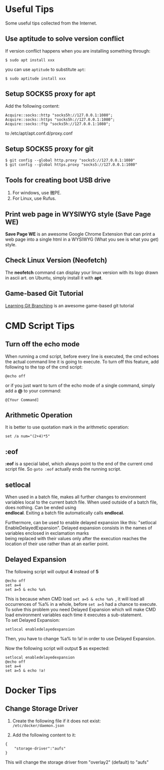 # Useful Tips
Some useful tips collected from the Internet.

## Use aptitude to solve version conflict
If version conflict happens when you are installing something through:  
  
`$ sudo apt install xxx`  
  
you can use `aptitude` to substitute `apt`:  
  
`$ sudo aptitude install xxx`  

## Setup SOCKS5 proxy for apt
Add the following content:  
  
`Acquire::socks::http "socks5h://127.0.0.1:1080";`  
`Acquire::socks::https "socks5h://127.0.0.1:1080";`  
`Acquire::socks::ftp "socks5h://127.0.0.1:1080";`  
  
to /etc/apt/apt.conf.d/proxy.conf  

## Setup SOCKS5 proxy for git
`$ git config --global http.proxy "socks5://127.0.0.1:1080"`  
`$ git config --global https.proxy "socks5://127.0.0.1:1080"`  

## Tools for creating boot USB drive
1. For windows, use 微PE.
2. For Linux, use Rufus.

## Print web page in WYSIWYG style (Save Page WE)
**Save Page WE** is an awesome Google Chrome Extension that can print a web page into a single html in a WYSIWYG (What you see is what you get) style.

## Check Linux Version (Neofetch)
The **neofetch** command can display your linux version with its logo drawn in ascii art.
on Ubuntu, simply install it with **apt**.  


## Game-based Git Tutorial
[Learning Git Branching](https://learngitbranching.js.org) is an awesome game-based git tutorial




# CMD Script Tips

## Turn off the echo mode
When running a cmd script, before every line is executed, the cmd echoes the actual
command line it is going to execute. To turn off this feature, add following to the
top of the cmd script:

`@echo off`

or if you just want to turn of the echo mode of a single command, simply add a **@** to your command:  

`@[Your Command]`  

## Arithmetic Operation
It is better to use quotation mark in the arithmetic operation:

`set /a num="(2+4)*5"`

## :eof
**:eof** is a special label, which always point to the end of the current cmd script file.
So `goto :eof` actually ends the running script.

## setlocal
When used in a batch file, makes all further changes to environment variables local to the current batch file. When used outside of a batch file, does nothing. Can be ended using  
**endlocal**. Exiting a batch file automatically calls **endlocal**.  
  
Furthermore, can be used to enable delayed expansion like this: "setlocal EnableDelayedExpansion". Delayed expansion consists in the names of variables enclosed in exclamation marks  
being replaced with their values only after the execution reaches the location of their use rather than at an earlier point.  

## Delayed Expansion

The following script will output **4** instead of **5**  
  
```
@echo off 
set a=4 
set a=5 & echo %a% 
```
  
This is because when CMD load `set a=5 & echo %a% `, it will load all occurrences of %a% in a whole, before `set a=5` had a chance to execute.  
To solve this problem you need Delayed Expansion which will make CMD load environment variables each time it executes a sub-statement.  
To set Delayed Expansion:  

`setlocal enabledelayedexpansion`  
  
Then, you have to change %a% to !a! in order to use Delayed Expansion.  

Now the following script will output **5** as expected:  
  
```
setlocal enabledelayedexpansion
@echo off 
set a=4 
set a=5 & echo !a!
```


# Docker Tips
## Change Storage Driver
1. Create the following file if it does not exist:  
`/etc/docker/daemon.json`

2. Add the following content to it:
```
{
    "storage-driver":"aufs"
}
```
This will change the storage driver from "overlay2" (default) to "aufs"
